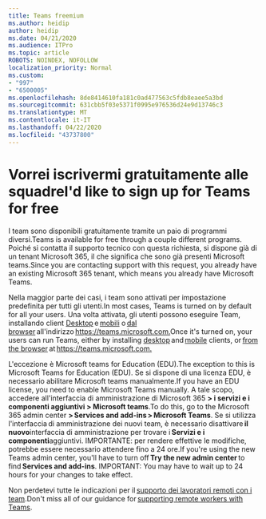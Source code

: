 ```yaml
---
title: Teams freemium
ms.author: heidip
author: heidip
ms.date: 04/21/2020
ms.audience: ITPro
ms.topic: article
ROBOTS: NOINDEX, NOFOLLOW
localization_priority: Normal
ms.custom:
- "997"
- "6500005"
ms.openlocfilehash: 8de8414610fa181c0ad477563c5fdb8eaee5a3bd
ms.sourcegitcommit: 631cbb5f03e5371f0995e976536d24e9d13746c3
ms.translationtype: MT
ms.contentlocale: it-IT
ms.lasthandoff: 04/22/2020
ms.locfileid: "43737800"
---
```

# <a name="id-like-to-sign-up-for-teams-for-free"></a><span data-ttu-id="9c0fd-102">Vorrei iscrivermi gratuitamente alle squadre</span><span class="sxs-lookup"><span data-stu-id="9c0fd-102">I'd like to sign up for Teams for free</span></span>

<span data-ttu-id="9c0fd-103">I team sono disponibili gratuitamente tramite un paio di programmi diversi.</span><span class="sxs-lookup"><span data-stu-id="9c0fd-103">Teams is available for free through a couple different programs.</span></span> <span data-ttu-id="9c0fd-104">Poiché si contatta il supporto tecnico con questa richiesta, si dispone già di un tenant Microsoft 365, il che significa che sono già presenti Microsoft teams.</span><span class="sxs-lookup"><span data-stu-id="9c0fd-104">Since you are contacting support with this request, you already have an existing Microsoft 365 tenant, which means you already have Microsoft Teams.</span></span>

<span data-ttu-id="9c0fd-105">Nella maggior parte dei casi, i team sono attivati per impostazione predefinita per tutti gli utenti.</span><span class="sxs-lookup"><span data-stu-id="9c0fd-105">In most cases, Teams is turned on by default for all your users.</span></span> <span data-ttu-id="9c0fd-106">Una volta attivata, gli utenti possono eseguire Team, installando client [Desktop](https://docs.microsoft.com/MicrosoftTeams/get-clients#desktop-client) e [mobili](https://docs.microsoft.com/MicrosoftTeams/get-clients#mobile-clients) o [dal browser](https://docs.microsoft.com/MicrosoftTeams/get-clients#web-client) all'indirizzo <https://teams.microsoft.com.></span><span class="sxs-lookup"><span data-stu-id="9c0fd-106">Once it's turned on, your users can run Teams, either by installing [desktop](https://docs.microsoft.com/MicrosoftTeams/get-clients#desktop-client) and [mobile](https://docs.microsoft.com/MicrosoftTeams/get-clients#mobile-clients) clients, or [from the browser](https://docs.microsoft.com/MicrosoftTeams/get-clients#web-client) at <https://teams.microsoft.com.></span></span>

<span data-ttu-id="9c0fd-107">L'eccezione è Microsoft teams for Education (EDU).</span><span class="sxs-lookup"><span data-stu-id="9c0fd-107">The exception to this is Microsoft Teams for Education (EDU).</span></span> <span data-ttu-id="9c0fd-108">Se si dispone di una licenza EDU, è necessario abilitare Microsoft teams manualmente.</span><span class="sxs-lookup"><span data-stu-id="9c0fd-108">If you have an EDU license, you need to enable Microsoft Teams manually.</span></span> <span data-ttu-id="9c0fd-109">A tale scopo, accedere all'interfaccia di amministrazione di Microsoft 365 **> i servizi e i componenti aggiuntivi > Microsoft teams**.</span><span class="sxs-lookup"><span data-stu-id="9c0fd-109">To do this, go to the Microsoft 365 admin center **> Services and add-ins > Microsoft Teams**.</span></span> <span data-ttu-id="9c0fd-110">Se si utilizza l'interfaccia di amministrazione dei nuovi team, è necessario disattivare **il nuovo**interfaccia di amministrazione per trovare i **Servizi e i componenti**aggiuntivi. IMPORTANTE: per rendere effettive le modifiche, potrebbe essere necessario attendere fino a 24 ore.</span><span class="sxs-lookup"><span data-stu-id="9c0fd-110">If you're using the new Teams admin center, you'll have to turn off **Try the new admin center** to find **Services and add-ins**. IMPORTANT: You may have to wait up to 24 hours for your changes to take effect.</span></span>

<span data-ttu-id="9c0fd-111">Non perdetevi tutte le indicazioni per il [supporto dei lavoratori remoti con i team](https://docs.microsoft.com/MicrosoftTeams/support-remote-work-with-teams).</span><span class="sxs-lookup"><span data-stu-id="9c0fd-111">Don't miss all of our guidance for [supporting remote workers with Teams](https://docs.microsoft.com/MicrosoftTeams/support-remote-work-with-teams).</span></span>
